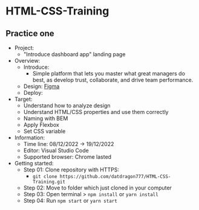 # HTML-CSS-Training
## Practice one
- Project:
  - "Introduce dashboard app" landing page
- Overview:
  - Introduce:
    - Simple platform that lets you master what great managers do best, as develop trust, collaborate, and drive team performance.
  - Design: [Figma](https://www.figma.com/file/EU7YtWp4zSAzwJ67VVNv3k/Web%2FMobile-%E2%80%94-Template-Website-(Community)?node-id=2%3A2&t=EEKAaN3JI6ozviDy-0)
  - Deploy:
- Target:
  - Understand how to analyze design
  - Understand HTML/CSS properties and use them correctly
  - Naming with BEM
  - Apply Flexbox
  - Set CSS variable
- Information:
  - Time line: 08/12/2022 -> 19/12/2022
  - Editor: Visual Studio Code
  - Supported browser: Chrome lasted
- Getting started:
  - Step 01: Clone repository with HTTPS:
    - `git clone https://github.com/datdragon777/HTML-CSS-Training.git`
  - Step 02: Move to folder which just cloned in your computer
  - Step 03: Open terminal > `npm install` or `yarn install`
  - Step 04: Run `npm start` or `yarn start`
